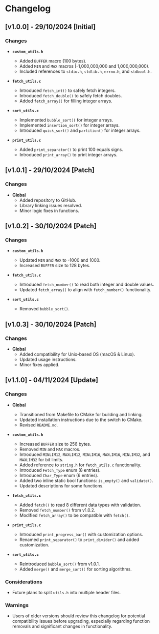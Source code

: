 # Changelog

## [v1.0.0] - 29/10/2024 [Initial]
### Changes
- **`custom_utils.h`**
    - Added `BUFFER` macro (100 bytes).
    - Added `MIN` and `MAX` macros (-1,000,000,000 and 1,000,000,000).
    - Included references to `stdio.h`, `stdlib.h`, `errno.h`, and `stdbool.h`.

- **`fetch_utils.c`**
    - Introduced `fetch_int()` to safely fetch integers.
    - Introduced `fetch_double()` to safely fetch doubles.
    - Added `fetch_array()` for filling integer arrays.

- **`sort_utils.c`**
    - Implemented `bubble_sort()` for integer arrays.
    - Implemented `insertion_sort()` for integer arrays.
    - Introduced `quick_sort()` and `partition()` for integer arrays.

- **`print_utils.c`**
    - Added `print_separator()` to print 100 equals signs.
    - Introduced `print_array()` to print integer arrays.

## [v1.0.1] - 29/10/2024 [Patch]
### Changes
- **Global**
    - Added repository to GitHub.
    - Library linking issues resolved.
    - Minor logic fixes in functions.

## [v1.0.2] - 30/10/2024 [Patch]
### Changes
- **`custom_utils.h`**
    - Updated `MIN` and `MAX` to -1000 and 1000.
    - Increased `BUFFER` size to 128 bytes.

- **`fetch_utils.c`**
    - Introduced `fetch_number()` to read both integer and double values.
    - Updated `fetch_array()` to align with `fetch_number()` functionality.

- **`sort_utils.c`**
    - Removed `bubble_sort()`.

## [v1.0.3] - 30/10/2024 [Patch]
### Changes
- **Global**
    - Added compatibility for Unix-based OS (macOS & Linux).
    - Updated usage instructions.
    - Minor fixes applied.

## [v1.1.0] - 04/11/2024 [Update]
### Changes
- **Global**
    - Transitioned from Makefile to CMake for building and linking.
    - Updated installation instructions due to the switch to CMake.
    - Revised `README.md`.

- **`custom_utils.h`**
    - Increased `BUFFER` size to 256 bytes.
    - Removed `MIN` and `MAX` macros.
    - Introduced `MINLIM12`, `MAXLIM12`, `MINLIM16`, `MAXLIM16`, `MINLIM32`, and `MAXLIM32` for bit limits.
    - Added reference to `string.h` for `fetch_utils.c` functionality.
    - Introduced `Fetch_Type` enum (8 entries).
    - Introduced `Char_Type` enum (6 entries).
    - Added two inline static bool functions: `is_empty()` and `validate()`.
    - Updated descriptions for some functions.

- **`fetch_utils.c`**
    - Added `fetch()` to read 8 different data types with validation.
    - Removed `fetch_number()` from v1.0.2.
    - Modified `fetch_array()` to be compatible with `fetch()`.

- **`print_utils.c`**
    - Introduced `print_progress_bar()` with customization options.
    - Renamed `print_separator()` to `print_divider()` and added customization.

- **`sort_utils.c`**
    - Reintroduced `bubble_sort()` from v1.0.1.
    - Added `merge()` and `merge_sort()` for sorting algorithms.

### Considerations
- Future plans to split `utils.h` into multiple header files.

### Warnings
- Users of older versions should review this changelog for potential compatibility issues before upgrading, especially regarding function removals and significant changes in functionality.
